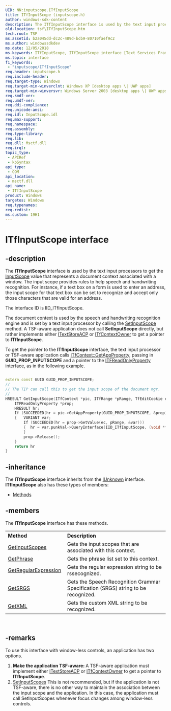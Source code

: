 ```yaml
---
UID: NN:inputscope.ITfInputScope
title: ITfInputScope (inputscope.h)
author: windows-sdk-content
description: The ITfInputScope interface is used by the text input processors to get the InputScope value that represents a document context associated with a window.
old-location: tsf\ITfInputScope.htm
tech.root: TSF
ms.assetid: b2a045dd-dc2c-489d-bcb9-80710faef9c2
ms.author: windowssdkdev
ms.date: 12/05/2018
ms.keywords: ITfInputScope, ITfInputScope interface [Text Services Framework], ITfInputScope interface [Text Services Framework],described, _tsf_itfinputscope_ref, inputscope/ITfInputScope, tsf.ITfInputScope
ms.topic: interface
f1_keywords: 
 - "inputscope/ITfInputScope"
req.header: inputscope.h
req.include-header: 
req.target-type: Windows
req.target-min-winverclnt: Windows XP [desktop apps \| UWP apps]
req.target-min-winversvr: Windows Server 2003 [desktop apps \| UWP apps]
req.kmdf-ver: 
req.umdf-ver: 
req.ddi-compliance: 
req.unicode-ansi: 
req.idl: InputScope.idl
req.max-support: 
req.namespace: 
req.assembly: 
req.type-library: 
req.lib: 
req.dll: Msctf.dll
req.irql: 
topic_type:
 - APIRef
 - kbSyntax
api_type:
 - COM
api_location:
 - msctf.dll
api_name:
 - ITfInputScope
product: Windows
targetos: Windows
req.typenames: 
req.redist: 
ms.custom: 19H1
---
```


# ITfInputScope interface


## -description


The <b>ITfInputScope</b> interface is used by the text input processors to get the <a href="https://docs.microsoft.com/windows/desktop/api/inputscope/ne-inputscope-__midl___midl_itf_inputscope_0000_0000_0001">InputScope</a> value that represents a document context associated with a window. The input scope provides rules to help speech and handwriting recognition. For instance, if a text box on a form is used to enter an address, the input scope for that text box can be set to recognize and accept only those characters that are valid for an address.

The interface ID is IID_ITfInputScope.

The document context is used by the speech and handwriting recognition engine and is set by a text input processor by calling the <a href="https://docs.microsoft.com/windows/desktop/api/inputscope/nf-inputscope-setinputscope">SetInputScope</a> method. A TSF-aware application does not call <b>SetInputScope</b> directly, but rather implements either <a href="https://docs.microsoft.com/windows/desktop/api/textstor/nn-textstor-itextstoreacp">ITextStoreACP</a> or <a href="https://docs.microsoft.com/windows/desktop/api/msctf/nn-msctf-itfcontextowner">ITfContextOwner</a> to get a pointer to <b>ITfInputScope</b>.

To get the pointer to the <b>ITfInputScope</b> interface, the text input processor or TSF-aware application calls <a href="https://docs.microsoft.com/windows/desktop/api/msctf/nf-msctf-itfcontext-getappproperty">ITfContext::GetAppProperty</a>, passing in <b>GUID_PROP_INPUTSCOPE</b> and a pointer to the <a href="https://docs.microsoft.com/windows/desktop/api/msctf/nn-msctf-itfreadonlyproperty">ITFReadOnlyProperty</a> interface, as in the following example.

```cpp

extern const GUID GUID_PROP_INPUTSCOPE;
// 
// The TIP can call this to get the input scope of the document mgr. 
// 
HRESULT GetInputScope(ITfContext *pic, ITfRange *pRange, TfEditCookie ec, ITfInutScope **ppiscope){
    ITFReadOnlyProperty *prop;
    HRESULT hr;
    If (SUCCEEDED(hr = pic->GetAppProperty(GUID_PROP_INPUTSCOPE, &prop))
    {   VARIANT var;
        If (SUCCEEDED(hr = prop->GetValue(ec, pRange, &var)))
        {  hr = var.punkVal->QueryInterface(IID_ITfInputScope, (void **)ppiscope);
        }
        prop->Release();
    }
    return hr
}

```



## -inheritance

The <b xmlns:loc="http://microsoft.com/wdcml/l10n">ITfInputScope</b> interface inherits from the <a href="https://docs.microsoft.com/windows/desktop/api/unknwn/nn-unknwn-iunknown">IUnknown</a> interface. <b>ITfInputScope</b> also has these types of members:
<ul>
<li><a href="https://docs.microsoft.com/">Methods</a></li>
</ul>

## -members

The <b>ITfInputScope</b> interface has these methods.
<table class="members" id="memberListMethods">
<tr>
<th align="left" width="37%">Method</th>
<th align="left" width="63%">Description</th>
</tr>
<tr data="declared;">
<td align="left" width="37%">
<a href="https://docs.microsoft.com/windows/desktop/api/inputscope/nf-inputscope-itfinputscope-getinputscopes">GetInputScopes</a>
</td>
<td align="left" width="63%">
Gets the input scopes that are associated with this context.

</td>
</tr>
<tr data="declared;">
<td align="left" width="37%">
<a href="https://docs.microsoft.com/windows/desktop/api/inputscope/nf-inputscope-itfinputscope-getphrase">GetPhrase</a>
</td>
<td align="left" width="63%">
Gets the phrase list set to this context.

</td>
</tr>
<tr data="declared;">
<td align="left" width="37%">
<a href="https://docs.microsoft.com/windows/desktop/api/inputscope/nf-inputscope-itfinputscope-getregularexpression">GetRegularExpression</a>
</td>
<td align="left" width="63%">
Gets the regular expression string to be rssecognized.

</td>
</tr>
<tr data="declared;">
<td align="left" width="37%">
<a href="https://docs.microsoft.com/windows/desktop/api/inputscope/nf-inputscope-itfinputscope-getsrgs">GetSRGS</a>
</td>
<td align="left" width="63%">
Gets the Speech Recognition Grammar Specification (SRGS) string to be recognized.

</td>
</tr>
<tr data="declared;">
<td align="left" width="37%">
<a href="https://docs.microsoft.com/windows/desktop/api/inputscope/nf-inputscope-itfinputscope-getxml">GetXML</a>
</td>
<td align="left" width="63%">
Gets the custom XML string to be recognized.

</td>
</tr>
</table> 


## -remarks



To use this interface with window-less controls, an application has two options.

<ol>
<li><b>Make the application TSF-aware:  </b>A TSF-aware application must implement either <a href="https://docs.microsoft.com/windows/desktop/api/textstor/nn-textstor-itextstoreacp">ITextStoreACP</a> or <a href="https://docs.microsoft.com/windows/desktop/api/msctf/nn-msctf-itfcontextowner">ITfContextOwner</a> to get a pointer to <b>ITfInputScope</b>.</li>
<li>
<a href="https://docs.microsoft.com/windows/desktop/api/inputscope/nf-inputscope-setinputscopes">SetInputScopes</a>  This is not recommended, but if the application is not TSF-aware, there is no other way to maintain the association between the input scope and the application. In this case, the application must call SetInputScopes whenever focus changes among window-less controls.</li>
</ol>


